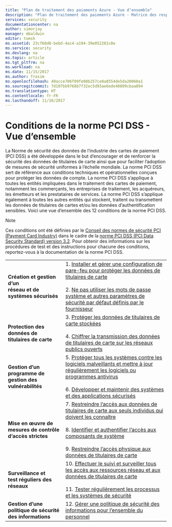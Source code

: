 ```yaml
---
title: "Plan de traitement des paiements Azure - Vue d’ensemble"
description: "Plan de traitement des paiements Azure - Matrice des responsabilités du client (vue d’ensemble)"
services: security
documentationcenter: na
author: simorjay
manager: mbaldwin
editor: tomsh
ms.assetid: 23cf68d8-bebd-4ac4-a194-39e052281c0e
ms.service: security
ms.devlang: na
ms.topic: article
ms.tgt_pltfrm: na
ms.workload: na
ms.date: 11/15/2017
ms.author: frasim
ms.openlocfilehash: 49acce706f09fe08b257ce8a8554de5da20060a1
ms.sourcegitcommit: 7d107bb9768b7f32ec5d93ae6ede40899cbaa894
ms.translationtype: HT
ms.contentlocale: fr-FR
ms.lasthandoff: 11/16/2017
---
```

# <a name="pci-dss-requirements---high-level-overview"></a>Conditions de la norme PCI DSS - Vue d’ensemble

La Norme de sécurité des données de l’industrie des cartes de paiement (PCI DSS) a été développée dans le but d’encourager et de renforcer la sécurité des données de titulaires de carte ainsi que pour faciliter l’adoption de mesures de sécurité uniformes à l’échelle mondiale. La norme PCI DSS sert de référence aux conditions techniques et opérationnelles conçues pour protéger les données de compte. La norme PCI DSS s’applique à toutes les entités impliquées dans le traitement des cartes de paiement, notamment les commerçants, les entreprises de traitement, les acquéreurs, les émetteurs et les prestataires de services. La norme PCI DSS s’applique également à toutes les autres entités qui stockent, traitent ou transmettent les données de titulaires de cartes et/ou les données d’authentification sensibles. Voici une vue d’ensemble des 12 conditions de la norme PCI DSS.

> [!NOTE]
> Ces conditions ont été définies par le [Conseil des normes de sécurité PCI (Payment Card Industry)](https://www.pcisecuritystandards.org/pci_security/) dans le cadre de la [norme PCI DSS (PCI Data Security Standard) version 3.2](https://www.pcisecuritystandards.org/document_library?category=pcidss&document=pci_dss). Pour obtenir des informations sur les procédures de test et des instructions pour chacune des conditions, reportez-vous à la documentation de la norme PCI DSS.

|   |   |
|---|---|
| **Création et gestion d’un <br/>réseau et de systèmes sécurisés** | 1. [Installer et gérer une configuration de pare-feu pour protéger les données de titulaires de carte](pci-dss-requirement-1-firewall.md)<br/><br/> 2. [Ne pas utiliser les mots de passe système et autres paramètres de sécurité par défaut définis par le fournisseur](pci-dss-requirement-2-password.md) |  
| **Protection des données de titulaires de carte** | 3. [Protéger les données de titulaires de carte stockées](pci-dss-requirement-3-chd.md)<br/><br/> 4. [Chiffrer la transmission des données de titulaires de carte sur les réseaux publics ouverts](pci-dss-requirement-4-encryption.md) |
| **Gestion d’un <br/>programme de gestion des vulnérabilités** | 5. [Protéger tous les systèmes contre les logiciels malveillants et mettre à jour régulièrement les logiciels ou programmes antivirus](pci-dss-requirement-5-malware.md)<br/><br/> 6. [Développer et maintenir des systèmes et des applications sécurisés](pci-dss-requirement-6-secure-system.md) |
| **Mise en œuvre de <br/>mesures de contrôle d’accès strictes** | 7. [Restreindre l’accès aux données de titulaires de carte aux seuls individus qui doivent les connaître](pci-dss-requirement-7-access.md)<br/><br/> 8. [Identifier et authentifier l’accès aux composants de système](pci-dss-requirement-8-identity.md) <br/><br/> 9. [Restreindre l’accès physique aux données de titulaires de carte](pci-dss-requirement-9-physical-access.md) |
| **Surveillance et <br/>test réguliers des réseaux** | 10. [Effectuer le suivi et surveiller tous les accès aux ressources réseau et aux données de titulaires de carte](pci-dss-requirement-10-monitoring.md) <br/><br/> 11. [Tester régulièrement les processus et les systèmes de sécurité](pci-dss-requirement-11-testing.md) |
| **Gestion d’une <br/>politique de sécurité des informations** | 12. [Gérer une politique de sécurité des informations pour l’ensemble du personnel](pci-dss-requirement-12-policy.md) |

